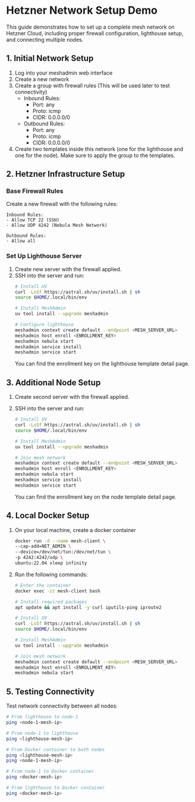 # Hetzner Network Setup Demo

This guide demonstrates how to set up a complete mesh network on Hetzner Cloud, including proper firewall configuration, lighthouse setup, and connecting multiple nodes.

## 1. Initial Network Setup

1. Log into your meshadmin web interface
2. Create a new network
3. Create a group with firewall rules (This will be used later to test connectivity)
   - Inbound Rules:
      - Port: any
      - Proto: icmp
      - CIDR: 0.0.0.0/0
   - Outbound Rules:
      - Port: any
      - Proto: icmp
      - CIDR: 0.0.0.0/0
4. Create two templates inside this network (one for the lighthouse and one for the node). Make sure to apply the group to the templates.

## 2. Hetzner Infrastructure Setup

### Base Firewall Rules

Create a new firewall with the following rules:

```
Inbound Rules:
- Allow TCP 22 (SSH)
- Allow UDP 4242 (Nebula Mesh Network)

Outbound Rules:
- Allow all
```

### Set Up Lighthouse Server

1. Create new server with the firewall applied.
2. SSH into the server and run:
   ```bash
   # Install UV
   curl -LsSf https://astral.sh/uv/install.sh | sh
   source $HOME/.local/bin/env

   # Install MeshAdmin
   uv tool install --upgrade meshadmin

   # Configure lighthouse
   meshadmin context create default --endpoint <MESH_SERVER_URL>
   meshadmin host enroll <ENROLLMENT_KEY>
   meshadmin nebula start
   meshadmin service install
   meshadmin service start
   ```
   You can find the enrollment key on the lighthouse template detail page.

## 3. Additional Node Setup

1. Create second server with the firewall applied.

2. SSH into the server and run:
   ```bash
   # Install UV
   curl -LsSf https://astral.sh/uv/install.sh | sh
   source $HOME/.local/bin/env

   # Install MeshAdmin
   uv tool install --upgrade meshadmin

   # Join mesh network
   meshadmin context create default --endpoint <MESH_SERVER_URL>
   meshadmin host enroll <ENROLLMENT_KEY>
   meshadmin nebula start
   meshadmin service install
   meshadmin service start
   ```
   You can find the enrollment key on the node template detail page.

## 4. Local Docker Setup

1. On your local machine, create a docker container
   ```bash
   docker run -d --name mesh-client \
   --cap-add=NET_ADMIN \
   --device=/dev/net/tun:/dev/net/tun \
   -p 4242:4242/udp \
   ubuntu:22.04 sleep infinity
   ```

2. Run the following commands:
   ```bash
   # Enter the container
   docker exec -it mesh-client bash

   # Install required packages
   apt update && apt install -y curl iputils-ping iproute2

   # Install UV
   curl -LsSf https://astral.sh/uv/install.sh | sh
   source $HOME/.local/bin/env

   # Install MeshAdmin
   uv tool install --upgrade meshadmin

   # Join mesh network
   meshadmin context create default --endpoint <MESH_SERVER_URL>
   meshadmin host enroll <ENROLLMENT_KEY>
   meshadmin nebula start
   ```

## 5. Testing Connectivity

Test network connectivity between all nodes:
   ```bash
   # From lighthouse to node-1
   ping <node-1-mesh-ip>

   # From node-1 to lighthouse
   ping <lighthouse-mesh-ip>

   # From Docker container to both nodes
   ping <lighthouse-mesh-ip>
   ping <node-1-mesh-ip>

   # From node-1 to Docker container
   ping <docker-mesh-ip>

   # From lighthouse to Docker container
   ping <docker-mesh-ip>
   ```
